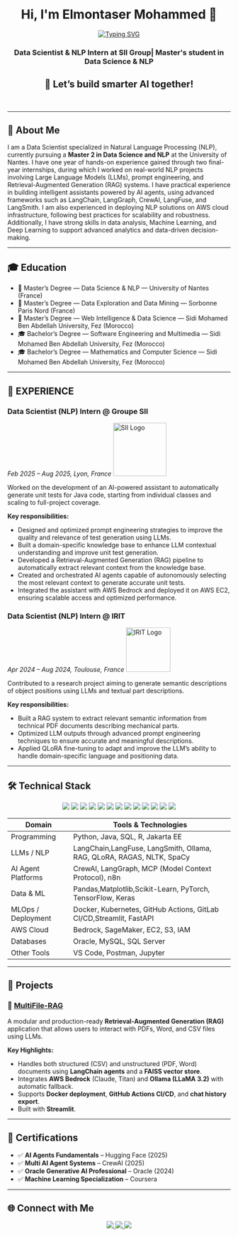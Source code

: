 <h1 align="center">Hi, I'm Elmontaser Mohammed 👋</h1>

<p align="center">
  <a href="https://readme-typing-svg.herokuapp.com?font=Fira+Code&pause=1000&center=true&width=435&lines=Welcome+to+Elmontaser's+GitHub!+💡">
    <img src="https://readme-typing-svg.herokuapp.com?font=Fira+Code&pause=1000&center=true&width=435&lines=Welcome+to+Elmontaser's+GitHub!+💡" alt="Typing SVG" />
  </a>
</p>

<h3 align="center"> Data Scientist & NLP Intern at SII Group| Master's student in Data Science & NLP </h3>


<h2 align="center">🤖 Let’s build smarter AI together!</h2>

<br/>


---

## 🧠 About Me

I am a Data Scientist specialized in Natural Language Processing (NLP), currently pursuing a **Master 2 in Data Science and NLP** at the University of Nantes. 
I have one year of hands-on experience gained through two final-year internships, during which I worked on real-world NLP projects involving Large Language Models (LLMs), prompt engineering, and Retrieval-Augmented Generation (RAG) systems.
I have practical experience in building intelligent assistants powered by AI agents, using advanced frameworks such as LangChain, LangGraph, CrewAI, LangFuse, and LangSmith.
I am also experienced in deploying NLP solutions on AWS cloud infrastructure, following best practices for scalability and robustness.
Additionally, I have strong skills in data analysis, Machine Learning, and Deep Learning to support advanced analytics and data-driven decision-making.

---

## 🎓 Education

- 📘 Master’s Degree  — Data Science & NLP — University of Nantes (France)  
- 📘 Master’s Degree — Data Exploration and Data Mining  — Sorbonne Paris Nord (France)   
- 📘 Master’s Degree  — Web Intelligence & Data Science — Sidi Mohamed Ben Abdellah University, Fez  (Morocco)
- 🎓 Bachelor’s Degree —  Software Engineering and Multimedia  — Sidi Mohamed Ben Abdellah University, Fez (Morocco) 
- 🎓 Bachelor’s Degree — Mathematics and Computer Science  — Sidi Mohamed Ben Abdellah University, Fez (Morocco)  

---
## 💼 EXPERIENCE
### Data Scientist (NLP) Intern @ Groupe SII 
*Feb 2025 – Aug 2025, Lyon, France* 
<img src="https://upload.wikimedia.org/wikipedia/commons/7/7f/SII_logo_2022.svg" alt="SII Logo" width="120"/>

Worked on the development of an AI-powered assistant to automatically generate unit tests for Java code, starting from individual classes and scaling to full-project coverage.

**Key responsibilities:**

- Designed and optimized prompt engineering strategies to improve the quality and relevance of test generation using LLMs.
- Built a domain-specific knowledge base to enhance LLM contextual understanding and improve unit test generation.
- Developed a Retrieval-Augmented Generation (RAG) pipeline to automatically extract relevant context from the knowledge base.
- Created and orchestrated AI agents capable of autonomously selecting the most relevant context to generate accurate unit tests.
- Integrated the assistant with AWS Bedrock and deployed it on AWS EC2, ensuring scalable access and optimized performance.


### Data Scientist (NLP) Intern @ IRIT 
*Apr 2024 – Aug 2024, Toulouse, France*
<img src="https://upload.wikimedia.org/wikipedia/commons/1/13/Logo_IRIT_2020.png" alt="IRIT Logo" width="100"/>

Contributed to a research project aiming to generate semantic descriptions of object positions using LLMs and textual part descriptions.

**Key responsibilities:**

- Built a RAG system to extract relevant semantic information from technical PDF documents describing mechanical parts.
- Optimized LLM outputs through advanced prompt engineering techniques to ensure accurate and meaningful descriptions.
- Applied QLoRA fine-tuning to adapt and improve the LLM’s ability to handle domain-specific language and positioning data.
---

## 🛠 Technical Stack

<p align="center">
  <img src="https://img.shields.io/badge/Python-3776AB?style=for-the-badge&logo=python&logoColor=white"/>
  <img src="https://img.shields.io/badge/AWS-FF9900?style=for-the-badge&logo=amazonaws&logoColor=white"/>
  <img src="https://img.shields.io/badge/LangChain-000000?style=for-the-badge&logo=langchain&logoColor=white"/>
  <img src="https://img.shields.io/badge/LangGraph-7289DA?style=for-the-badge&logo=graph&logoColor=white"/>
  <img src="https://img.shields.io/badge/CrewAI-912CEE?style=for-the-badge&logo=robotframework&logoColor=white"/>
  <img src="https://img.shields.io/badge/NLP-9146FF?style=for-the-badge&logo=spacy&logoColor=white"/>
  <img src="https://img.shields.io/badge/LLMs-8A2BE2?style=for-the-badge&logo=openai&logoColor=white"/>
  <img src="https://img.shields.io/badge/Agentic%20AI-20B2AA?style=for-the-badge&logo=semanticweb&logoColor=white"/>
  <img src="https://img.shields.io/badge/Machine%20Learning-0A66C2?style=for-the-badge&logo=scikitlearn&logoColor=white"/>
  <img src="https://img.shields.io/badge/Deep%20Learning-FF1493?style=for-the-badge&logo=pytorch&logoColor=white"/>
  <img src="https://img.shields.io/badge/Docker-2496ED?style=for-the-badge&logo=docker&logoColor=white"/>
  <img src="https://img.shields.io/badge/Kubernetes-326CE5?style=for-the-badge&logo=kubernetes&logoColor=white"/>
  <img src="https://img.shields.io/badge/GitLab%20CI%2FCD-FC6D26?style=for-the-badge&logo=gitlab&logoColor=white"/>
</p>



| Domain              | Tools & Technologies                                                                  |
|---------------------|---------------------------------------------------------------------------------------|
| Programming         | Python, Java, SQL, R, Jakarta EE                                                      |
| LLMs / NLP          | LangChain,LangFuse, LangSmith, Ollama, RAG, QLoRA, RAGAS, NLTK, SpaCy                 |
| AI Agent Platforms  | CrewAI, LangGraph, MCP (Model Context Protocol), n8n                                  |
| Data & ML           | Pandas,Matplotlib,Scikit-Learn, PyTorch, TensorFlow, Keras                            |
| MLOps / Deployment  | Docker, Kubernetes, GitHub Actions, GitLab CI/CD,Streamlit, FastAPI                   |
| AWS Cloud           | Bedrock, SageMaker, EC2, S3, IAM                                                      |
| Databases           | Oracle, MySQL, SQL Server                                                             |
| Other Tools         | VS Code, Postman, Jupyter                                                             |

---

## 🚀 Projects

### 📂 [MultiFile-RAG](https://github.com/elmontaser1998/MULTI_FILE-Rag)
A modular and production-ready **Retrieval-Augmented Generation (RAG)** application that allows users to interact with PDFs, Word, and CSV files using LLMs.

**Key Highlights:**
- Handles both structured (CSV) and unstructured (PDF, Word) documents using **LangChain agents** and a **FAISS vector store**.
- Integrates **AWS Bedrock** (Claude, Titan) and **Ollama (LLaMA 3.2)** with automatic fallback.
- Supports **Docker deployment**, **GitHub Actions CI/CD**, and **chat history export**.
- Built with **Streamlit**.


---

## 🧪 Certifications

- ✅ **AI Agents Fundamentals** – Hugging Face (2025)  
- ✅ **Multi AI Agent Systems** – CrewAI (2025)  
- ✅ **Oracle Generative AI Professional** – Oracle (2024)  
- ✅ **Machine Learning Specialization** – Coursera   


---

## 🌐 Connect with Me

<p align="center">
  <a href="mailto:elmontaser.mohammed1@gmail.com">
    <img src="https://img.shields.io/badge/Email-D14836?style=for-the-badge&logo=gmail&logoColor=white"/>
  </a>
  <a href="https://www.linkedin.com/in/elmontaser-mohammed/">
    <img src="https://img.shields.io/badge/LinkedIn-0A66C2?style=for-the-badge&logo=linkedin&logoColor=white"/>
  </a>
  <a href="https://github.com/elmontaser1998">
    <img src="https://img.shields.io/badge/GitHub-181717?style=for-the-badge&logo=github&logoColor=white"/>
  </a>
</p>
